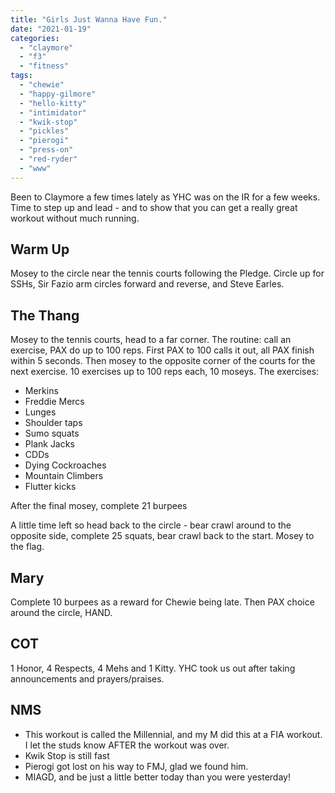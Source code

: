 ```yaml
---
title: "Girls Just Wanna Have Fun."
date: "2021-01-19"
categories: 
  - "claymore"
  - "f3"
  - "fitness"
tags: 
  - "chewie"
  - "happy-gilmore"
  - "hello-kitty"
  - "intimidator"
  - "kwik-stop"
  - "pickles"
  - "pierogi"
  - "press-on"
  - "red-ryder"
  - "www"
---
```


Been to Claymore a few times lately as YHC was on the IR for a few weeks. Time to step up and lead - and to show that you can get a really great workout without much running.

## Warm Up

Mosey to the circle near the tennis courts following the Pledge. Circle up for SSHs, Sir Fazio arm circles forward and reverse, and Steve Earles.

## The Thang

Mosey to the tennis courts, head to a far corner. The routine: call an exercise, PAX do up to 100 reps. First PAX to 100 calls it out, all PAX finish within 5 seconds. Then mosey to the opposite corner of the courts for the next exercise. 10 exercises up to 100 reps each, 10 moseys. The exercises:

- Merkins
- Freddie Mercs
- Lunges
- Shoulder taps
- Sumo squats
- Plank Jacks
- CDDs
- Dying Cockroaches
- Mountain Climbers
- Flutter kicks

After the final mosey, complete 21 burpees

A little time left so head back to the circle - bear crawl around to the opposite side, complete 25 squats, bear crawl back to the start. Mosey to the flag.

## Mary

Complete 10 burpees as a reward for Chewie being late. Then PAX choice around the circle, HAND.

## COT

1 Honor, 4 Respects, 4 Mehs and 1 Kitty. YHC took us out after taking announcements and prayers/praises.

## NMS

- This workout is called the Millennial, and my M did this at a FIA workout. I let the studs know AFTER the workout was over.
- Kwik Stop is still fast
- Pierogi got lost on his way to FMJ, glad we found him.
- MIAGD, and be just a little better today than you were yesterday!
